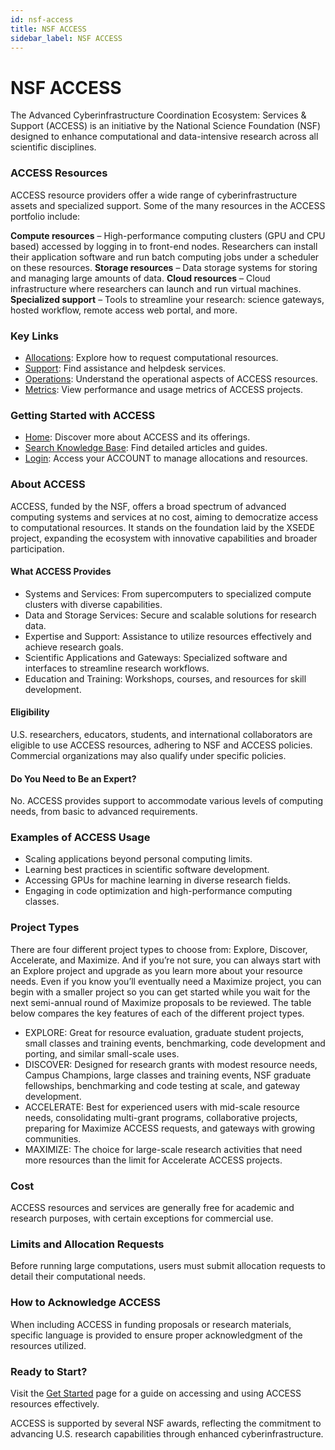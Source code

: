 ```yaml
---
id: nsf-access
title: NSF ACCESS
sidebar_label: NSF ACCESS
---
```


<link rel="stylesheet" href="https://cdn.jsdelivr.net/npm/bootstrap-icons@1.11.3/font/bootstrap-icons.min.css" />

# NSF ACCESS

The Advanced Cyberinfrastructure Coordination Ecosystem: Services & Support (ACCESS) is an initiative by the National Science Foundation (NSF) designed to enhance computational and data-intensive research across all scientific disciplines.

### ACCESS Resources
ACCESS resource providers offer a wide range of cyberinfrastructure assets and specialized support. Some of the many resources in the ACCESS portfolio include:

**Compute resources** – High-performance computing clusters (GPU and CPU based) accessed by logging in to front-end nodes. Researchers can install their application software and run batch computing jobs under a scheduler on these resources.
**Storage resources** – Data storage systems for storing and managing large amounts of data.
**Cloud resources** – Cloud infrastructure where researchers can launch and run virtual machines.
**Specialized support** – Tools to streamline your research: science gateways, hosted workflow, remote access web portal, and more.


### Key Links
- [Allocations](https://allocations.access-ci.org/): Explore how to request computational resources.
- [Support](https://support.access-ci.org/): Find assistance and helpdesk services.
- [Operations](https://operations.access-ci.org/): Understand the operational aspects of ACCESS resources.
- [Metrics](https://metrics.access-ci.org/): View performance and usage metrics of ACCESS projects.

### Getting Started with ACCESS
- [Home](https://access-ci.org/): Discover more about ACCESS and its offerings.
- [Search Knowledge Base](https://support.access-ci.org/knowledge-base): Find detailed articles and guides.
- [Login](https://access-ci.org/): Access your ACCOUNT to manage allocations and resources.

### About ACCESS
ACCESS, funded by the NSF, offers a broad spectrum of advanced computing systems and services at no cost, aiming to democratize access to computational resources. It stands on the foundation laid by the XSEDE project, expanding the ecosystem with innovative capabilities and broader participation.

#### What ACCESS Provides
- Systems and Services: From supercomputers to specialized compute clusters with diverse capabilities.
- Data and Storage Services: Secure and scalable solutions for research data.
- Expertise and Support: Assistance to utilize resources effectively and achieve research goals.
- Scientific Applications and Gateways: Specialized software and interfaces to streamline research workflows.
- Education and Training: Workshops, courses, and resources for skill development.

<div id="resource-catalog-react"></div>
<script type="module">
    const baseUrl = "https://esm.sh/@xras/ui@onramps_v1/dist";
    import {
        onRampsResourceCatalog,
        shadowTarget,
    } from "https://esm.sh/@xras/ui@onramps_v1/dist/xras-ui.js";
    onRampsResourceCatalog({
        target: shadowTarget(
            document.getElementById("resource-catalog-react"),
            { accessStyles: true, baseUrl }
        ),
        onRamps: true,
        baseUrl
    });
</script>


#### Eligibility
U.S. researchers, educators, students, and international collaborators are eligible to use ACCESS resources, adhering to NSF and ACCESS policies. Commercial organizations may also qualify under specific policies.

#### Do You Need to Be an Expert?
No. ACCESS provides support to accommodate various levels of computing needs, from basic to advanced requirements.

### Examples of ACCESS Usage
- Scaling applications beyond personal computing limits.
- Learning best practices in scientific software development.
- Accessing GPUs for machine learning in diverse research fields.
- Engaging in code optimization and high-performance computing classes.

### Project Types
There are four different project types to choose from: Explore, Discover, Accelerate, and Maximize. And if you’re not sure, you can always start with an Explore project and upgrade as you learn more about your resource needs. Even if you know you’ll eventually need a Maximize project, you can begin with a smaller project so you can get started while you wait for the next semi-annual round of Maximize proposals to be reviewed. The table below compares the key features of each of the different project types.

- EXPLORE: Great for resource evaluation, graduate student projects, small classes and training events, benchmarking, code development and porting, and similar small-scale uses.
- DISCOVER: Designed for research grants with modest resource needs, Campus Champions, large classes and training events, NSF graduate fellowships, benchmarking and code testing at scale, and gateway development.
- ACCELERATE: Best for experienced users with mid-scale resource needs, consolidating multi-grant programs, collaborative projects, preparing for Maximize ACCESS requests, and gateways with growing communities.
- MAXIMIZE: The choice for large-scale research activities that need more resources than the limit for Accelerate ACCESS projects.

### Cost
ACCESS resources and services are generally free for academic and research purposes, with certain exceptions for commercial use.

### Limits and Allocation Requests
Before running large computations, users must submit allocation requests to detail their computational needs.

### How to Acknowledge ACCESS
When including ACCESS in funding proposals or research materials, specific language is provided to ensure proper acknowledgment of the resources utilized.

### Ready to Start?
Visit the [Get Started](https://access-ci.org/about/get-started/) page for a guide on accessing and using ACCESS resources effectively.

ACCESS is supported by several NSF awards, reflecting the commitment to advancing U.S. research capabilities through enhanced cyberinfrastructure.
